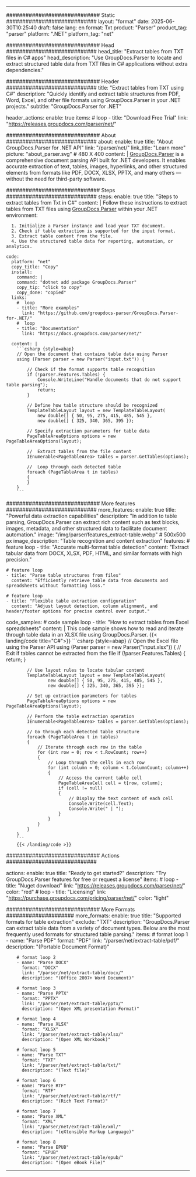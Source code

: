 


---
############################# Static ############################
layout: "format"
date:  2025-06-30T10:25:40
draft: false
lang: en
format: Txt
product: "Parser"
product_tag: "parser"
platform: ".NET"
platform_tag: "net"

############################# Head ############################
head_title: "Extract tables from TXT files in C# apps"
head_description: "Use GroupDocs.Parser to locate and extract structured table data from TXT files in C# applications without extra dependencies."

############################# Header ############################
title: "Extract tables from TXT using C#" 
description: "Quickly identify and extract table structures from PDF, Word, Excel, and other file formats using GroupDocs.Parser in your .NET projects."
subtitle: "GroupDocs.Parser for .NET" 

header_actions:
  enable: true
  items:
    #  loop
    - title: "Download Free Trial"
      link: "https://releases.groupdocs.com/parser/net/"
      
############################# About ############################
about:
    enable: true
    title: "About GroupDocs.Parser for .NET API"
    link: "/parser/net/"
    link_title: "Learn more"
    picture: "about_parser.svg" # 480 X 400
    content: |
       [GroupDocs.Parser](/parser/net/) is a comprehensive document parsing API built for .NET developers. It enables accurate extraction of text, tables, images, hyperlinks, and other structured elements from formats like PDF, DOCX, XLSX, PPTX, and many others — without the need for third-party software.

############################# Steps ############################
steps:
    enable: true
    title: "Steps to extract tables from Txt in C#"
    content: |
      Follow these instructions to extract tables from TXT files using [GroupDocs.Parser](/parser/net/) within your .NET environment:
      
      1. Initialize a Parser instance and load your TXT document.
      2. Check if table extraction is supported for the input format.
      3. Extract table content from the file.
      4. Use the structured table data for reporting, automation, or analytics.
   
    code:
      platform: "net"
      copy_title: "Copy"
      install:
        command: |
        command: "dotnet add package GroupDocs.Parser"
        copy_tip: "click to copy"
        copy_done: "copied"
      links:
        #  loop
        - title: "More examples"
          link: "https://github.com/groupdocs-parser/GroupDocs.Parser-for-.NET/"
        #  loop
        - title: "Documentation"
          link: "https://docs.groupdocs.com/parser/net/"
          
      content: |
        ```csharp {style=abap}
        // Open the document that contains table data using Parser
        using (Parser parser = new Parser("input.txt")) {

            // Check if the format supports table recognition
            if (!parser.Features.Tables) {
                Console.WriteLine("Handle documents that do not support table parsing");
                return;
            }

            // Define how table structure should be recognized
            TemplateTableLayout layout = new TemplateTableLayout(
                new double[] { 50, 95, 275, 415, 485, 545 },
                new double[] { 325, 340, 365, 395 });

            // Specify extraction parameters for table data
            PageTableAreaOptions options = new PageTableAreaOptions(layout);

            //  Extract tables from the file content
            IEnumerable<PageTableArea> tables = parser.GetTables(options);

            //  Loop through each detected table
            foreach (PageTableArea t in tables)
            {
            }
        }
        ```  

############################# More features ############################
more_features:
  enable: true
  title: "Powerful data extraction capabilities"
  description: "In addition to table parsing, GroupDocs.Parser can extract rich content such as text blocks, images, metadata, and other structured data to facilitate document automation."
  image: "/img/parser/features_extract-table.webp" # 500x500 px
  image_description: "Table recognition and content extraction"
  features:
    # feature loop
    - title: "Accurate multi-format table detection"
      content: "Extract tabular data from DOCX, XLSX, PDF, HTML, and similar formats with high precision."

    # feature loop
    - title: "Parse table structures from files"
      content: "Efficiently retrieve table data from documents and spreadsheets without formatting loss."

    # feature loop
    - title: "Flexible table extraction configuration"
      content: "Adjust layout detection, column alignment, and header/footer options for precise control over output."
      
  code_samples:
    # code sample loop
    - title: "How to extract tables from Excel spreadsheets"
      content: |
        This code sample shows how to read and iterate through table data in an XLSX file using GroupDocs.Parser.
        {{< landing/code title="C#">}}
        ```csharp {style=abap}
        //  Open the Excel file using the Parser API
        using (Parser parser = new Parser("input.xlsx"))
        {
            // Exit if tables cannot be extracted from the file
            if (!parser.Features.Tables)
            {
                return;
            }

            // Use layout rules to locate tabular content
            TemplateTableLayout layout = new TemplateTableLayout(
                    new double[] { 50, 95, 275, 415, 485, 545 },
                    new double[] { 325, 340, 365, 395 });

            // Set up extraction parameters for tables
            PageTableAreaOptions options = new PageTableAreaOptions(layout);

            // Perform the table extraction operation
            IEnumerable<PageTableArea> tables = parser.GetTables(options);

            // Go through each detected table structure
            foreach (PageTableArea t in tables)
            {
                // Iterate through each row in the table
                for (int row = 0; row < t.RowCount; row++)
                {
                    // Loop through the cells in each row
                    for (int column = 0; column < t.ColumnCount; column++)
                    {
                        // Access the current table cell
                        PageTableAreaCell cell = t[row, column];
                        if (cell != null)
                        {
                            // Display the text content of each cell
                            Console.Write(cell.Text);
                            Console.Write(" | ");
                        }
                    }
                }
            }
        }
        ```
        {{< /landing/code >}}


############################# Actions ############################

actions:
  enable: true
  title: "Ready to get started?"
  description: "Try GroupDocs.Parser features for free or request a license"
  items:
    #  loop
    - title: "Nuget download"
      link: "https://releases.groupdocs.com/parser/net/"
      color: "red"
        #  loop
    - title: "Licensing"
      link: "https://purchase.groupdocs.com/pricing/parser/net/"
      color: "light"


############################# More Formats #####################
more_formats:
    enable: true
    title: "Supported formats for table extraction"
    exclude: "TXT"
    description: "GroupDocs.Parser can extract table data from a variety of document types. Below are the most frequently used formats for structured table parsing."
    items: 
        # format loop 1
        - name: "Parse PDF"
          format: "PDF"
          link: "/parser/net/extract-table/pdf/"
          description: "(Portable Document Format)"
          
        # format loop 2
        - name: "Parse DOCX"
          format: "DOCX"
          link: "/parser/net/extract-table/docx/"
          description: "(Office 2007+ Word Document)"
          
        # format loop 3
        - name: "Parse PPTX"
          format: "PPTX"
          link: "/parser/net/extract-table/pptx/"
          description: "(Open XML presentation Format)"
          
        # format loop 4
        - name: "Parse XLSX"
          format: "XLSX"
          link: "/parser/net/extract-table/xlsx/"
          description: "(Open XML Workbook)"
          
        # format loop 5
        - name: "Parse TXT"
          format: "TXT"
          link: "/parser/net/extract-table/txt/"
          description: "(Text file)"
          
        # format loop 6
        - name: "Parse RTF"
          format: "RTF"
          link: "/parser/net/extract-table/rtf/"
          description: "(Rich Text Format)"
          
        # format loop 7
        - name: "Parse XML"
          format: "XML"
          link: "/parser/net/extract-table/xml/"
          description: "(eXtensible Markup Language)"
          
        # format loop 8
        - name: "Parse EPUB"
          format: "EPUB"
          link: "/parser/net/extract-table/epub/"
          description: "(Open eBook File)"
         
          

---